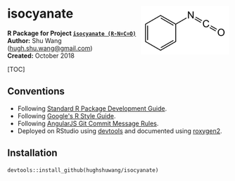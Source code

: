 # isocyanate <img src="images/icon.png" align="right" width="200"/>

**R Package for Project [`isocyanate (R-N=C=O)`](https://en.wikipedia.org/wiki/Isocyanate)**  
**Author:** Shu Wang (hugh.shu.wang@gmail.com)  
**Created:** October 2018  

[TOC]

## Conventions

- Following [Standard R Package Development Guide](http://r-pkgs.had.co.nz/).
- Following [Google's R Style Guide](https://google.github.io/styleguide/Rguide.xml).
- Following [AngularJS Git Commit Message Rules](https://gist.github.com/stephenparish/9941e89d80e2bc58a153).
- Deployed on RStudio using [devtools](https://github.com/r-lib/devtools) and documented using [roxygen2](https://github.com/klutometis/roxygen).


## Installation

```{r}
devtools::install_github(hughshuwang/isocyanate)
```

